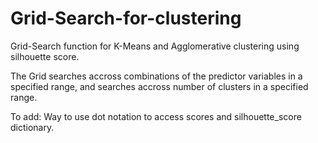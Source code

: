 # Grid-Search-for-clustering
Grid-Search function for K-Means and Agglomerative clustering using silhouette score. 

The Grid searches accross combinations of the predictor variables in a specified range, and searches accross number of clusters in a specified range. 

To add: Way to use dot notation to access scores and silhouette_score dictionary.
